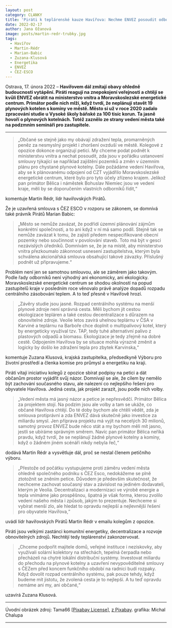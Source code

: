 ```yaml
---
layout: post
category: CLANKY
title: 'Piráti k teplárenské kauze Havířova: Nechme ENVEZ posoudit odborníky a smlouvu ministerstvem'		
date: 2022-02-17
author: Jana Ožanová
image: posts/martin-redr-trubky.jpg
tags:
  - Havířov
  - Martin-Rédr
  - Marian-Babic
  - Zuzana-Klusová
  - Energetika			
  - ENVEZ
  - ČEZ-ESCO
---
```


Ostrava, 17. února 2022 – **Havířovem dál zmítají obavy ohledně budoucnosti vytápění. Piráti reagují na znepokojení veřejnosti a chtějí se kvůli ENVEZ obrátit na ministerstvo vnitra a Moravskoslezské energetické centrum. Primátor podle nich mlží, když tvrdí, že neplánují stavět 19 plynových kotelen s komíny ve městě. Město si už v roce 2020 zadalo zpracování studie u Vysoké školy báňské za 100 tisíc korun. Ta jasně hovoří o plynových kotelnách. Totéž zaznělo ze strany vedení města také na podzmním semináři pro zastupitele.**

<hr />

> „Občané se stejně jako my obávají zdražení tepla, promarněných peněz za nesmyslný projekt i zhoršení ovzduší ve městě. Kolegové z opozice dokonce organizují petici. My chceme podat podnět k ministerstvu vnitra a nechat posoudit, zda jsou v pořádku ustanovení smlouvy týkající se například zajištění pozemků a změn v územním plánu pro chystané plynové kotelny. Dále požádáme vedení Havířova, aby se k plánovanému odpojení od CZT vyjádřilo Moravskoslezské energetické centrum, které bylo pro tyto účely zřízeno krajem. Jelikož pan primátor Bělica i náměstek Bohuslav Niemiec jsou ve vedení kraje, měli by se doporučením vlastních odborníků řídit,“

komentuje Martin Rédr, lídr havířovských Pirátů.

Že je uzavřená smlouva s ČEZ ESCO v rozporu se zákonem, se domnívá také právník Pirátů Marian Babic:

>„Město se nemůže zavázat, že podřídí územní plánování zájmům konkrétní společnosti, a to ani když v ní má samo podíl. Stejně tak se nemůže zavázat k tomu, že zajistí předem nespecifikované obecní pozemky nebo součinnost v povolování staveb. Toto má být v gesci nezávislých úředníků. Domnívám se, že je na místě, aby ministerstvo vnitra přezkoumalo zákonnost usnesení zastupitelstva, kterým byla schválena akcionářská smlouva obsahující takové závazky. Příslušný podnět už připravujeme.“

Problém není jen se samotnou smlouvou, ale se záměrem jako takovým. Podle řady odborníků není výhodný ani ekonomicky, ani ekologicky. Moravskoslezské energetické centrum se shodou okolností na popud zastupitelů kraje v posledním roce věnovalo právě analýze dopadů rozpadu centrálního zásobování teplem. A to teď přesně v Havířově hrozí.

>„Závěry studie jsou jasné. Rozpad centrálního systému na menší plynové zdroje není správná cesta. Měli bychom jít cestou ekologizace tepláren a také cestou decentralizace s důrazem na obnovitelné zdroje. Veolie letos zavírá uhelnou teplárnu v ČSA v Karviné a teplárnu na Barboře chce doplnit o multipalivový kotel, který by energeticky využíval tzv. TAP, tedy tuhé alternativní palivo z plastových odpadů a biomasu. Ekologizace je tedy zřejmě na dobré cestě. Odpojením Havířova by se situace mohla výrazně změnit a logicky by došlo ke zdražení tepla pro zbytek Karvinska,“

komentuje Zuzana Klusová, krajská zastupitelka, předsedkyně Výboru pro životní prostředí a členka komise pro průmysl a energetiku na kraji.

Piráti vítají iniciativu kolegů z opozice sbírat podpisy na petici a dát občanům prostor vyjádřit svůj názor. Domnívají se ale, že cílem by nemělo být zachování současného stavu, ale nalezení co nejlepšího řešení pro obyvatele Havířova. Jediná cesta, jak projekt zarazit, jsou podle nich volby.

>„Vedení města má jasný názor a petice je nepřesvědčí. Primátor Bělica za projektem stojí. Na podzim jsou ale volby a tam se ukáže, co občané Havířova chtějí. Do té doby bychom ale chtěli vědět, zda je smlouva protiprávní a zda ENVEZ dává skutečně jako investice za miliardu smysl. Jen příprava projektu má vyjít na necelých 30 milionů, samotný provoz ENVEZ bude něco stát a my bychom měli mít jasno, jestli se ubíráme správným směrem. Navíc pan primátor Bělica neříká pravdu, když tvrdí, že se neplánují žádné plynové kotelny a komíny, když o žádném jiném scénáři nikdy nebyla řeč,“

dodává Martin Rédr a vysvětluje dál, proč se nestal členem petičního výboru.

>„Přestože od počátku vystupujeme proti záměru vedení města ohledně společného podniku s ČEZ Esco, nedokážeme se plně ztotožnit se zněním petice. Důvodem je především skutečnost, že nechceme zachovat současný stav a závislost na jediném dodavateli, kterým je Veolia. Decentralizaci a modernizaci ve výrobě energie a tepla vnímáme jako prospěšnou, špatná je však forma, kterou zvolilo vedení našeho města i způsob, jakým to prezentuje. Nechceme si vybírat menší zlo, ale hledat to opravdu nejlepší a nejlevnější řešení pro obyvatele Havířova,“

uvádí lídr havířovských Pirátů Martin Rédr v emailu kolegům z opozice.

Piráti jsou velkými zastánci komunitní energetiky, decentralizace a rozvoje obnovitelných zdrojů. Nechtějí tedy teplárenství zakonzervovat.

>„Chceme podpořit majitele domů, veřejné instituce i neziskovky, aby využívali solární kolektory na střechách, tepelná čerpadla nebo přecházeli na chytré lokální distribuční systémy. Investovat miliardu do přechodu na plynové kotelny a uzavření nevypověditelné smlouvy s ČEZem před koncem funkčního období na radnici budí rozpaky. Když dovolit rozpad centrálního systému, pak pouze tehdy, když budeme mít jistotu, že zvolená cesta je to nejlepší. A tu teď opravdu nemáme ani my, ani občané,“

uzavírá Zuzana Klusová.

---
Úvodní obrázek zdroj: Tama66 \[[Pixabay   License](https://pixabay.com/cs/service/license/)\],
[z Pixabay](https://pixabay.com/cs/photos/trubka-ventil-topen%c3%ad-pr%c5%afmysl-5146458/).
grafika: Michal Chalupa

- - -
